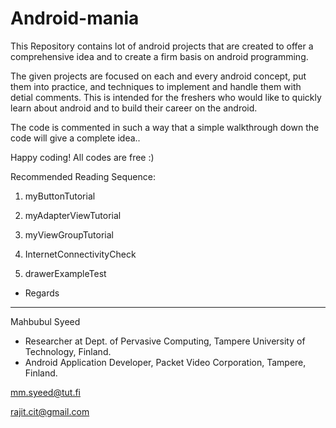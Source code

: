 Android-mania
=============

This Repository contains lot of android projects that are created to offer a comprehensive idea and to create a firm basis on android programming. 

The given projects are focused on each and every android concept, put them into practice, and techniques to implement and handle them with detial comments. This is intended for the freshers who would like to quickly learn about android and to build their career on the android.

The code is commented in such a way that a simple walkthrough down the code will give a complete idea..

Happy coding! All codes are free :)

Recommended Reading Sequence:

1. myButtonTutorial

2. myAdapterViewTutorial

3. myViewGroupTutorial

4. InternetConnectivityCheck

5. drawerExampleTest

- Regards

- -------------

Mahbubul Syeed
- Researcher at Dept. of Pervasive Computing, Tampere University of Technology, Finland.
- Android Application Developer, Packet Video Corporation, Tampere, Finland.

mm.syeed@tut.fi

rajit.cit@gmail.com
